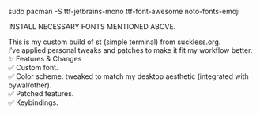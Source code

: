 sudo pacman -S ttf-jetbrains-mono ttf-font-awesome noto-fonts-emoji

INSTALL NECESSARY FONTS MENTIONED ABOVE.


This is my custom build of st (simple terminal) from suckless.org.<br>
I’ve applied personal tweaks and patches to make it fit my workflow better.<br>
✨ Features & Changes<br>
✅ Custom font.<br>
✅ Color scheme: tweaked to match my desktop aesthetic (integrated with pywal/other).<br>
✅ Patched features.<br>
✅ Keybindings.<br>
